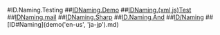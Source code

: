 #ID.Naming.Testing
##[IDNaming.Demo](demo(v=vs.100).md)
##[IDNaming.(xml,js)Test](demo.test(xml,js).md)
##[IDNaming.mail](demo1(xx@hotmail.com).md)
##[IDNaming.Sharp](demo2(#).md)
##[ID.Naming.And](demo3(AB).md)
##[ID/Naming](demo-test.md)
##[ID#Naming](demo('en-us', 'ja-jp').md)
